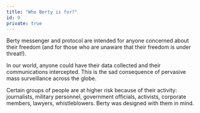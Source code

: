 ```yaml
---
title: "Who Berty is for?"
id: 9
private: true
---
```


Berty messenger and protocol are intended for anyone concerned about their freedom (and for those who are unaware that their freedom is under threat!).

In our world, anyone could have their data collected and their communications intercepted. This is the sad consequence of pervasive mass surveillance across the globe.

Certain groups of people are at higher risk because of their activity: journalists, military personnel, government officials, activists, corporate members, lawyers, whistleblowers. Berty was designed with them in mind.
